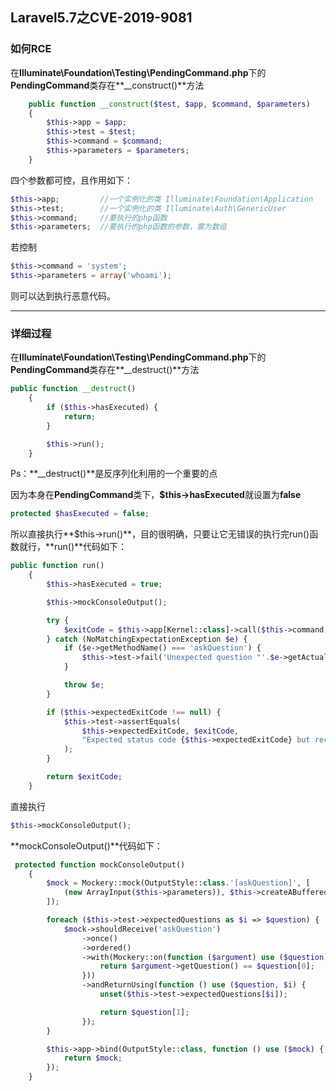## Laravel5.7之CVE-2019-9081



### 如何RCE

在**Illuminate\Foundation\Testing\PendingCommand.php**下的**PendingCommand**类存在**__construct()**方法

```php
    public function __construct($test, $app, $command, $parameters)
    {
        $this->app = $app;
        $this->test = $test;
        $this->command = $command;
        $this->parameters = $parameters;
    }
```

四个参数都可控，且作用如下：

```php
$this->app;         //一个实例化的类 Illuminate\Foundation\Application
$this->test;        //一个实例化的类 Illuminate\Auth\GenericUser
$this->command;     //要执行的php函数
$this->parameters;  //要执行的php函数的参数，需为数组
```

若控制

```php
$this->command = 'system';
$this->parameters = array('whoami');
```

则可以达到执行恶意代码。

----

### 详细过程

在**Illuminate\Foundation\Testing\PendingCommand.php**下的**PendingCommand**类存在**__destruct()**方法

```php
public function __destruct()
    {
        if ($this->hasExecuted) {
            return;
        }

        $this->run();
    }
```

Ps：**__destruct()**是反序列化利用的一个重要的点

因为本身在**PendingCommand**类下，**$this->hasExecuted**就设置为**false**

```php
protected $hasExecuted = false;
```

所以直接执行**$this->run()**，目的很明确，只要让它无错误的执行完run()函数就行，**run()**代码如下：

```php
public function run()
    {
        $this->hasExecuted = true;

        $this->mockConsoleOutput();

        try {
            $exitCode = $this->app[Kernel::class]->call($this->command, $this->parameters);
        } catch (NoMatchingExpectationException $e) {
            if ($e->getMethodName() === 'askQuestion') {
                $this->test->fail('Unexpected question "'.$e->getActualArguments()[0]->getQuestion().'" was asked.');
            }

            throw $e;
        }

        if ($this->expectedExitCode !== null) {
            $this->test->assertEquals(
                $this->expectedExitCode, $exitCode,
                "Expected status code {$this->expectedExitCode} but received {$exitCode}."
            );
        }

        return $exitCode;
    }
```

直接执行

```php
$this->mockConsoleOutput();
```

**mockConsoleOutput()**代码如下：

```php
 protected function mockConsoleOutput()
    {
        $mock = Mockery::mock(OutputStyle::class.'[askQuestion]', [
            (new ArrayInput($this->parameters)), $this->createABufferedOutputMock(),
        ]);

        foreach ($this->test->expectedQuestions as $i => $question) {
            $mock->shouldReceive('askQuestion')
                ->once()
                ->ordered()
                ->with(Mockery::on(function ($argument) use ($question) {
                    return $argument->getQuestion() == $question[0];
                }))
                ->andReturnUsing(function () use ($question, $i) {
                    unset($this->test->expectedQuestions[$i]);

                    return $question[1];
                });
        }

        $this->app->bind(OutputStyle::class, function () use ($mock) {
            return $mock;
        });
    }
```

